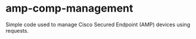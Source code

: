 # amp-comp-management
Simple code used to manage Cisco Secured Endpoint (AMP) devices using requests.
